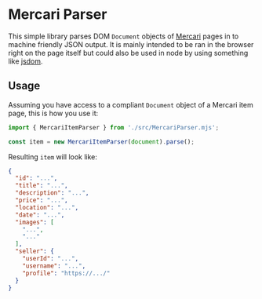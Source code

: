 # Mercari Parser
This simple library parses DOM `Document` objects of [Mercari](https://www.mercari.com/) pages in to machine friendly JSON output. It is mainly intended to be ran in the browser right on the page itself but could also be used in node by using something like [jsdom](https://github.com/jsdom/jsdom).

## Usage
Assuming you have access to a compliant `Document` object of a Mercari item page, this is how you use it:
```js
import { MercariItemParser } from './src/MercariParser.mjs';

const item = new MercariItemParser(document).parse();
```

Resulting `item` will look like:
```json
{
  "id": "...",
  "title": "...",
  "description": "...",
  "price": "...",
  "location": "...",
  "date": "...",
  "images": [
    "...",
    "..."
  ],
  "seller": {
    "userId": "...",
    "username": "...",
    "profile": "https://.../"
  }
}
```